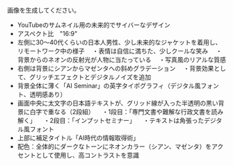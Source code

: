 画像を生成してください。
- YouTubeのサムネイル用の未来的でサイバーなデザイン
- アスペクト比　"16:9"
- 左側に30〜40代くらいの日本人男性、少し未来的なジャケットを着用し、リモートワーク中の様子
　・表情は自信に満ちた、少しクールな笑み
　・背景からのネオンの反射光が人物に当たっている
　・写真風のリアルな質感
- 右側は背景にシアンからマゼンタへの斜めグラデーション
　・背景効果として、グリッチエフェクトとデジタルノイズを追加
- 背景全体に薄く「AI Seminar」の英字タイポグラフィ（デジタル風フォント、透明感あり）
- 画面中央に太文字の日本語テキストが、グリッド線が入った半透明の黒い背景に白字で重なる（2段組）
　・1段目：「専門文書や難解な行政文書を読み解く」
　・2段目：「インプットセミナー」
　・テキストは角張ったデジタル風フォント
- 上部に補足タイトル「AI時代の情報取得術」
- 配色：全体的にダークなトーンにネオンカラー（シアン、マゼンタ）をアクセントとして使用し、高コントラストを意識